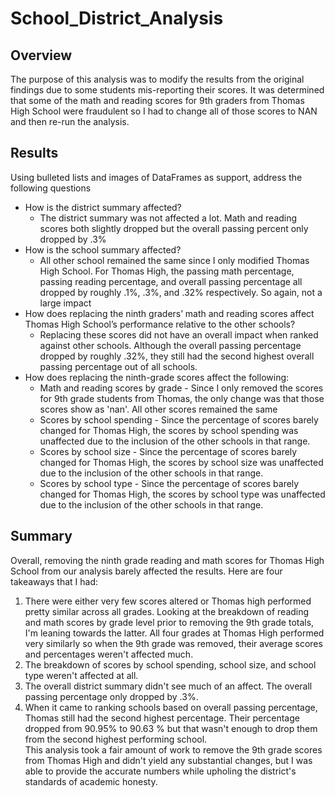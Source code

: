 # School_District_Analysis
## Overview
The purpose of this analysis was to modify the results from the original findings due to some students mis-reporting their scores. It was determined that some of the math and reading scores for 9th graders from Thomas High School were fraudulent so I had to change all of those scores to NAN and then re-run the analysis.

## Results
Using bulleted lists and images of DataFrames as support, address the following questions

- How is the district summary affected?
    - The district summary was not affected a lot. Math and reading scores both slightly dropped but the overall passing percent only dropped by .3%
- How is the school summary affected?
    - All other school remained the same since I only modified Thomas High School. For Thomas High, the passing math percentage, passing reading percentage, and overall passing percentage all dropped by roughly .1%, .3%, and .32% respectively. So again, not a large impact
- How does replacing the ninth graders’ math and reading scores affect Thomas High School’s performance relative to the other schools?
    - Replacing these scores did not have an overall impact when ranked against other schools. Although the overall passing percentage dropped by roughly .32%, they still had the second highest overall passing percentage out of all schools.
- How does replacing the ninth-grade scores affect the following:
    - Math and reading scores by grade - Since I only removed the scores for 9th grade students from Thomas, the only change was that those scores show as 'nan'. All other scores remained the same
    - Scores by school spending - Since the percentage of scores barely changed for Thomas High, the scores by school spending was unaffected due to the inclusion of the other schools in            that range.
    - Scores by school size - Since the percentage of scores barely changed for Thomas High, the scores by school size was unaffected due to the inclusion of the other schools in                that range.
    - Scores by school type - Since the percentage of scores barely changed for Thomas High, the scores by school type was unaffected due to the inclusion of the other schools in                that range.

## Summary
Overall, removing the ninth grade reading and math scores for Thomas High School from our analysis barely affected the results. Here are four takeaways that I had:
1. There were either very few scores altered or Thomas high performed pretty similar across all grades. Looking at the breakdown of reading and math scores by grade level prior to removing the 9th grade totals, I'm leaning towards the latter. All four grades at Thomas High performed very similarly so when the 9th grade was removed, their average scores and percentages weren't affected much.
2. The breakdown of scores by school spending, school size, and school type weren't affected at all.
3. The overall district summary didn't see much of an affect. The overall passing percentage only dropped by .3%.
4. When it came to ranking schools based on overall passing percentage, Thomas still had the second highest percentage. Their percentage dropped from 90.95% to 90.63 % but that wasn't enough to drop them from the second highest performing school.  
This analysis took a fair amount of work to remove the 9th grade scores from Thomas High and didn't yield any substantial changes, but I was able to provide the accurate numbers while upholing the district's standards of academic honesty.
